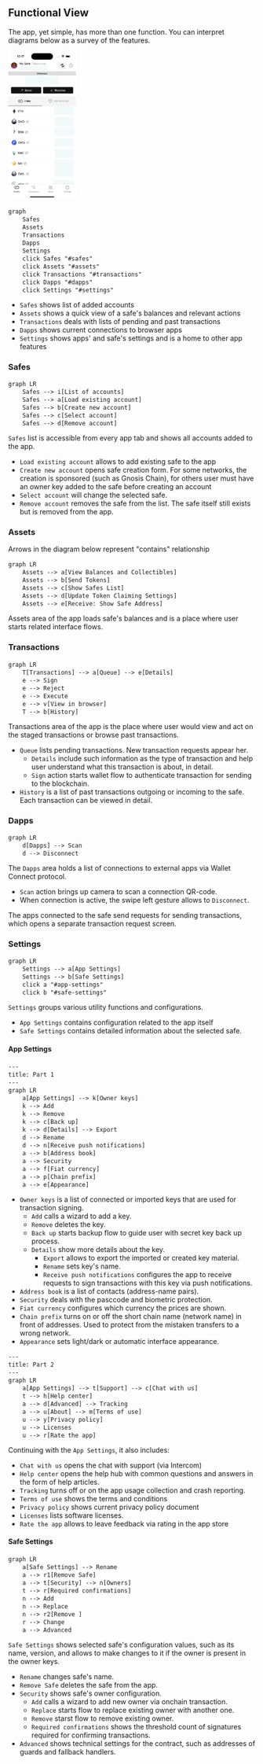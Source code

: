 ## Functional View

The app, yet simple, has more than one function. You can interpret diagrams below as a survey of the features.

<img src="UI.001.png" height="300" alt="User interface"/>

```mermaid
graph
    Safes
    Assets
    Transactions
    Dapps
    Settings
    click Safes "#safes"
    click Assets "#assets"
    click Transactions "#transactions"
    click Dapps "#dapps"
    click Settings "#settings"
```
- `Safes` shows list of added accounts
- `Assets` shows a quick view of a safe's balances and relevant actions
- `Transactions` deals with lists of pending and past transactions
- `Dapps` shows current connections to browser apps
- `Settings` shows apps' and safe's settings and is a home to other app features

### Safes
```mermaid
graph LR
    Safes --> i[List of accounts]
    Safes --> a[Load existing account]
    Safes --> b[Create new account]
    Safes --> c[Select account]
    Safes --> d[Remove account]
```

`Safes` list is accessible from every app tab and shows all accounts added to the app.

  - `Load existing account` allows to add existing safe to the app
  - `Create new account` opens safe creation form. For some networks, the creation is sponsored (such as Gnosis Chain), for others user must have an owner key added to the safe before creating an account
  - `Select account` will change the selected safe.
  - `Remove account` removes the safe from the list. The safe itself still exists but is removed from the app.

### Assets
Arrows in the diagram below represent "contains" relationship

```mermaid
graph LR
    Assets --> a[View Balances and Collectibles]
    Assets --> b[Send Tokens]
    Assets --> c[Show Safes List]
    Assets --> d[Update Token Claiming Settings]
    Assets --> e[Receive: Show Safe Address]
```
Assets area of the app loads safe's balances and is a place where user starts related interface flows.



### Transactions

```mermaid
graph LR
    T[Transactions] --> a[Queue] --> e[Details]
    e --> Sign
    e --> Reject
    e --> Execute
    e --> v[View in browser]
    T --> b[History]
```

Transactions area of the app is the place where user would view and act on the staged transactions or browse past transactions.
- `Queue` lists pending transactions. New transaction requests appear her.
    - `Details` include such information as the type of transaction and help user understand what this transaction is about, in detail.
    - `Sign` action starts wallet flow to authenticate transaction for sending to the blockchain.
- `History` is a list of past transactions outgoing or incoming to the safe. Each transaction can be viewed in detail. 

### Dapps

```mermaid
graph LR
    d[Dapps] --> Scan
    d --> Disconnect
```

The `Dapps` area holds a list of connections to external apps via Wallet Connect protocol.

  - `Scan` action brings up camera to scan a connection QR-code.
  - When connection is active, the swipe left gesture allows to `Disconnect`.

The apps connected to the safe send requests for sending transactions, which opens a separate transaction request screen. 

### Settings

```mermaid
graph LR
    Settings --> a[App Settings]
    Settings --> b[Safe Settings]
    click a "#app-settings"
    click b "#safe-settings"
```

`Settings` groups various utility functions and configurations.

  - `App Settings` contains configuration related to the app itself
  - `Safe Settings` contains detailed information about the selected safe.

#### App Settings

```mermaid
---
title: Part 1
---
graph LR
    a[App Settings] --> k[Owner keys]
    k --> Add
    k --> Remove
    k --> c[Back up]
    k --> d[Details] --> Export
    d --> Rename
    d --> n[Receive push notifications]
    a --> b[Address book]
    a --> Security
    a --> f[Fiat currency]
    a --> p[Chain prefix]
    a --> e[Appearance]
```
- `Owner keys` is a list of connected or imported keys that are used for transaction signing. 
    - `Add` calls a wizard to add a key. 
    - `Remove` deletes the key.
    - `Back up` starts backup flow to guide user with secret key back up process.
    - `Details` show more details about the key.
         - `Export` allows to export the imported or created key material.
         - `Rename` sets key's name.
         - `Receive push notifications` configures the app to receive requests to sign transactions with this key via push notifications.
- `Address book` is a list of contacts (address-name pairs). 
- `Security` deals with the pasccode and biometric protection.
- `Fiat currency` configures which currency the prices are shown.
- `Chain prefix` turns on or off the short chain name (network name) in front of addresses. Used to protect from the mistaken transfers to a wrong network. 
- `Appearance` sets light/dark or automatic interface appearance.


```mermaid
---
title: Part 2
---
graph LR
    a[App Settings] --> t[Support] --> c[Chat with us]
    t --> h[Help center]
    a --> d[Advanced] --> Tracking
    a --> u[About] --> m[Terms of use]
    u --> y[Privacy policy]
    u --> Licenses
    u --> r[Rate the app]
```
Continuing with the `App Settings`, it also includes:
- `Chat with us` opens the chat with support (via Intercom)
- `Help center` opens the help hub with common questions and answers in the form of help articles.
- `Tracking` turns off or on the app usage collection and crash reporting.
- `Terms of use` shows the terms and conditions
- `Privacy policy` shows current privacy policy document
- `Licenses` lists software licenses.
- `Rate the app` allows to leave feedback via rating in the app store

#### Safe Settings

```mermaid
graph LR
    a[Safe Settings] --> Rename
    a --> r1[Remove Safe]
    a --> t[Security] --> n[Owners]
    t --> r[Required confirmations]
    n --> Add
    n --> Replace
    n --> r2[Remove ]
    r --> Change
    a --> Advanced
```

`Safe Settings` shows selected safe's configuration values, such as its name, version, and allows to make changes to it if the owner is present in the owner keys.

  - `Rename` changes safe's name.
  - `Remove Safe` deletes the safe from the app.
  - `Security` shows safe's owner configuration.
    - `Add` calls a wizard to add new owner via onchain transaction.
    - `Replace` starts flow to replace existing owner with another one.
    - `Remove` starst flow to remove existing owner.
    - `Required confirmations` shows the threshold count of signatures required for confirming transactions. 
  - `Advanced` shows technical settings for the contract, such as addresses of guards and fallback handlers.

